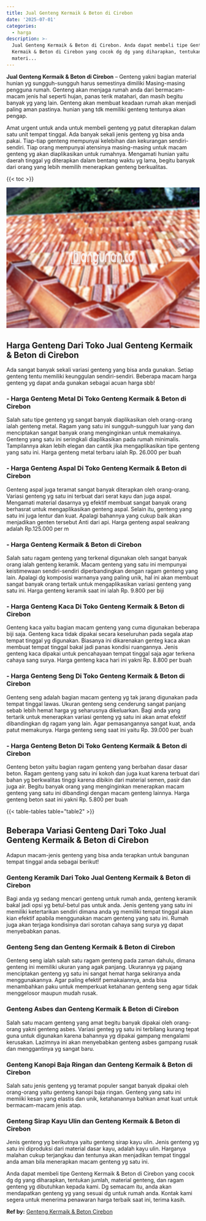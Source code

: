 ```yaml
---
title: Jual Genteng Kermaik & Beton di Cirebon
date: '2025-07-01'
categories:
  - harga
description: >-
  Jual Genteng Kermaik & Beton di Cirebon. Anda dapat membeli tipe Genteng
  Kermaik & Beton di Cirebon yang cocok dg dg yang diharapkan, tentukan jumlah,
  materi...
---
```


**Jual Genteng Kermaik & Beton di Cirebon** – Genteng yakni bagian material hunian yg sungguh-sungguh harus semestinya dimiliki Masing-masing pengguna rumah. Genteng akan menjaga rumah anda dari bermacam-macam jenis hal seperti hujan, panas terik matahari, dan masih begitu banyak yg yang lain. Genteng akan membuat keadaan rumah akan menjadi paling aman pastinya. hunian yang tdk memiliki genteng tentunya akan pengap.

Amat urgent untuk anda untuk membeli genteng yg patut diterapkan dalam satu unit tempat tinggal. Ada banyak sekali jenis genteng yg bisa anda pakai. Tiap-tiap genteng mempunyai kelebihan dan kekurangan sendiri-sendiri. Tiap orang mempunyai atensinya masing-masing untuk macam genteng yg akan diaplikasikan untuk rumahnya. Mengamati hunian yaitu daerah tinggal yg diterapkan dalam bentang waktu yg lama, begitu banyak dari orang yang lebih memilih menerapkan genteng berkualitas.

{{< toc >}}

![Jual Genteng Kermaik & Beton di Cirebon](/images/genteng-minimalis-murah29.png)

## Harga Genteng Dari Toko Jual Genteng Kermaik & Beton di Cirebon

Ada sangat banyak sekali variasi genteng yang bisa anda gunakan. Setiap genteng tentu memiliki keunggulan sendiri-sendiri. Beberapa macam harga genteng yg dapat anda gunakan sebagai acuan harga sbb!

### \- Harga Genteng Metal Di Toko Genteng Kermaik & Beton di Cirebon

Salah satu tipe genteng yg sangat banyak diaplikasikan oleh orang-orang ialah genteng metal. Ragam yang satu ini sungguh-sungguh luar yang dan menciptakan sangat banyak orang menginginkan untuk memakainya. Genteng yang satu ini seringkali diaplikasikan pada rumah minimalis. Tampilannya akan lebih elegan dan cantik jika mengaplikasikan tipe genteng yang satu ini. Harga genteng metal terbaru ialah Rp. 26.000 per buah

### \- Harga Genteng Aspal Di Toko Genteng Kermaik & Beton di Cirebon

Genteng aspal juga teramat sangat banyak diterapkan oleh orang-orang. Variasi genteng yg satu ini terbuat dari serat kayu dan juga aspal. Mengamati material dasarnya yg efektif membuat sangat banyak orang berhasrat untuk mengaplikasikan genteng aspal. Selain itu, genteng yang satu ini juga lentur dan kuat. Apalagi bahannya yang cukup baik akan menjadikan genten tersebut Anti dari api. Harga genteng aspal seakrang adalah Rp.125.000 per m

### \- Harga Genteng Kermaik & Beton di Cirebon

Salah satu ragam genteng yang terkenal digunakan oleh sangat banyak orang ialah genteng keramik. Macam genteng yang satu ini mempunyai keistimewaan sendiri-sendiri diperbandingkan dengan ragam genteng yang lain. Apalagi dg komposisi warnanya yang paling unik, hal ini akan membuat sangat banyak orang tertaik untuk mengaplikasikan variasi genteng yang satu ini. Harga genteng keramik saat ini ialah Rp. 9.800 per biji

### \- Harga Genteng Kaca Di Toko Genteng Kermaik & Beton di Cirebon

Genteng kaca yaitu bagian macam genteng yang cuma digunakan beberapa biji saja. Genteng kaca tidak dipakai secara keseluruhan pada segala atap tempat tinggal yg digunakan. Biasanya ini dikarenakan genteg kaca akan membuat tempat tinggal bakal jadi panas kondisi ruangannya. Jenis genteng kaca dipakai untuk pencahayaan tempat tinggal saja agar terkena cahaya sang surya. Harga genteng kaca hari ini yakni Rp. 8.800 per buah

### \- Harga Genteng Seng Di Toko Genteng Kermaik & Beton di Cirebon

Genteng seng adalah bagian macam genteng yg tak jarang digunakan pada tempat tinggal lawas. Ukuran genteng seng cenderung sangat panjang sebab lebih hemat harga yg seharusnya dikeluarkan. Bagi anda yang tertarik untuk menerapkan variasi genteng yg satu ini akan amat efektif dibandingkan dg ragam yang lain. Agar pemasangannya sangat kuat, anda patut memakunya. Harga genteng seng saat ini yaitu Rp. 39.000 per buah

### \- Harga Genteng Beton Di Toko Genteng Kermaik & Beton di Cirebon

Genteng beton yaitu bagian ragam genteng yang berbahan dasar dasar beton. Ragam genteng yang satu ini kokoh dan juga kuat karena terbuat dari bahan yg berkwalitas tinggi karena dibikin dari material semen, pasir dan juga air. Begitu banyak orang yang menginginkan menerapkan macam genteng yang satu ini dibandingi dengan macam genteng lainnya. Harga genteng beton saat ini yakni Rp. 5.800 per buah

{{< table-tables table="table2" >}}

## Beberapa Variasi Genteng Dari Toko Jual Genteng Kermaik & Beton di Cirebon

Adapun macam-jenis genteng yang bisa anda terapkan untuk bangunan tempat tinggal anda sebagai berikut!

### Genteng Keramik Dari Toko Jual Genteng Kermaik & Beton di Cirebon

Bagi anda yg sedang mencari genteng untuk rumah anda, genteng keramik bakal jadi opsi yg betul-betul pas untuk anda. Jenis genteng yang satu ini memiliki ketertarikan sendiri dimana anda yg memiliki tempat tinggal akan kian efektif apabila menggunakan macam genteng yang satu ini. Rumah juga akan terjaga kondisinya dari sorotan cahaya sang surya yg dapat menyebabkan panas.

### Genteng Seng dan Genteng Kermaik & Beton di Cirebon

Genteng seng ialah salah satu ragam genteng pada zaman dahulu, dimana genteng ini memiliki ukuran yang agak panjang. Ukurannya yg pajang menciptakan genteng yg satu ini sangat hemat harga sekiranya anda menggunakannya. Agar paling efektif pemakaiannya, anda bisa menambahkan paku untuk memperkuat ketahanan genteng seng agar tidak menggelosor maupun mudah rusak.

### Genteng Asbes dan Genteng Kermaik & Beton di Cirebon

Salah satu macam genteng yang amat begitu banyak dipakai oleh orang-orang yakni genteng asbes. Variasi genteg yg satu ini terbilang kurang tepat guna untuk digunakan karena bahannya yg dipakai gampang mengalami kerusakan. Lazimnya ini akan menyebabkan genteng asbes gampang rusak dan menggantinya yg sangat baru.

### Genteng Kanopi Baja Ringan dan Genteng Kermaik & Beton di Cirebon

Salah satu jenis genteng yg teramat populer sangat banyak dipakai oleh orang-orang yaitu genteng kanopi baja ringan. Genteng yang satu ini memiiki kesan yang elastis dan unik, ketahanannya bahkan amat kuat untuk bermacam-macam jenis atap.

### Genteng Sirap Kayu Ulin dan Genteng Kermaik & Beton di Cirebon

Jenis genteng yg berikutnya yaitu genteng sirap kayu ulin. Jenis genteng yg satu ini diproduksi dari material dasar kayu, adalah kayu ulin. Harganya malahan cukup terjangkau dan tentunya akan menjadikan tempat tinggal anda aman bila menerapkan macam genteng yg satu ini.

Anda dapat membeli tipe Genteng Kermaik & Beton di Cirebon yang cocok dg dg yang diharapkan, tentukan jumlah, material genteng, dan ragam genteng yg dibutuhkan kepada kami. Dg semacam itu, anda akan mendapatkan genteng yg yang sesuai dg untuk rumah anda. Kontak kami segera untuk menerima penawaran harga terbaik saat ini, terima kasih.

**Ref by:**  [Genteng Kermaik & Beton  Cirebon](https://id.wikipedia.org/wiki/Genteng)
